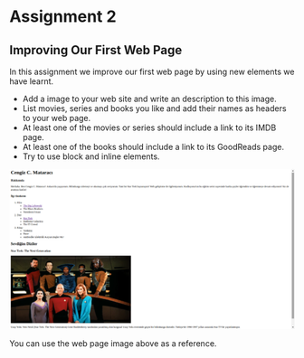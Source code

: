 # Assignment 2

## Improving Our First Web Page

In this assignment we improve our first web page by using new elements we have learnt.

* Add a image to your web site and write an description to this image.
* List movies, series and books you like and add their names as headers to your web page.
* At least one of the movies or series should include a link to its IMDB page.
* At least one of the books should include a link to its GoodReads page.
* Try to use block and inline elements.

![Kodluyoruz_FrontEnd_HTML_Odev2](https://github.com/Kodluyoruz/taskforce/raw/main/html/odev2/figures/secondwebpage.png)

You can use the web page image above as a reference.
